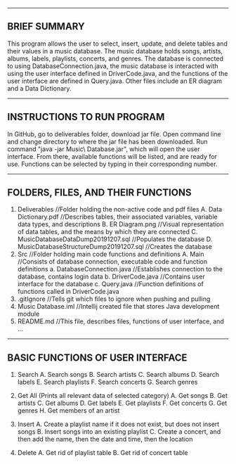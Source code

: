 -------------
BRIEF SUMMARY
-------------
This program allows the user to select, insert, update, and delete tables and their values in a music database. The music database holds songs, artists, albums, labels, playlists, concerts, and genres. The database is connected to using DatabaseConnection.java, the music database is interacted with using the user interface defined in DriverCode.java, and the functions of the user interface are defined in Query.java. Other files include an ER diagram and a Data Dictionary.


---------------------------
INSTRUCTIONS TO RUN PROGRAM
---------------------------
In GitHub, go to deliverables folder, download jar file.
Open command line and change directory to where the jar file has been downloaded.
Run command "java -jar Music\ Database.jar", which will open the user interface.
From there, available functions will be listed, and are ready for use.
Functions can be selected by typing in their corresponding number.


-----------------------------------
FOLDERS, FILES, AND THEIR FUNCTIONS
-----------------------------------
1. Deliverables     //Folder holding the non-active code and pdf files
  A. Data Dictionary.pdf      //Describes tables, their associated variables, variable data types, and descriptions
  B. ER Diagram.png      //Visual representation of data tables, and the means by which they are connected
  C. MusicDatabaseDataDump20191207.sql      //Populates the database
  D. MusicDatabaseStructureDump20191207.sql     //Creates the database
2. Src      //Folder holding main code functions and definitions
  A. Main     //Consists of database connection, executable code and function definitions
    a. DatabaseConnection.java      //Establishes connection to the database, contains login data
    b. DriverCode.java      //Contains user interface for the database
    c. Query.java     //Function definitions of functions called in DriverCode.java
3. .gitIgnore     //Tells git which files to ignore when pushing and pulling
4. Music Database.iml     //Intellij created file that stores Java development module
5. README.md      //This file, describes files, functions of user interface, and ...


---------------------------------
BASIC FUNCTIONS OF USER INTERFACE
---------------------------------
1. Search
  A. Search songs
  B. Search artists
  C. Search albums
  D. Search labels
  E. Search playlists
  F. Search concerts
  G. Search genres
  
2. Get All (Prints all relevant data of selected category)
  A. Get songs
  B. Get artists
  C. Get albums
  D. Get labels
  E. Get playlists
  F. Get concerts
  G. Get genres
  H. Get members of an artist
  
3. Insert
  A. Create a playlist name if it does not exist, but does not insert songs
  B. Insert songs into an existing playlist
  C. Create a concert, and then add the name, then the date and time, then the location

4. Delete
  A. Get rid of playlist table
  B. Get rid of concert table
  

